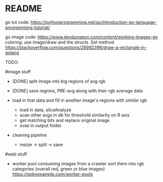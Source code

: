 

# README

go tut code:
https://pythonprogramming.net/go/introduction-go-language-programming-tutorial/

go image code:
https://www.devdungeon.com/content/working-images-go
coloring:
use image/draw and the structs .Set method
https://stackoverflow.com/questions/28992396/draw-a-rectangle-in-golang

TODO:

#image stuff
- [DONE] split image into big regions of avg rgb
- [DONE] save regions, PRE-avg along with their rgb average data
- load in that data and fill in another image's regions with similar rgb
  - load in data, sliceAnalyze
  - scan other avgs in db for threshold similarity on R axis
  - get matching bits and replace original image
  - svae in output folder
  
  
- cleaning pipeline
   - resize -> split -> save

#web stuff
- worker pool consuming images from a crawler
  sort them into rgb categories (overall red, green or blue images)
https://gobyexample.com/worker-pools
